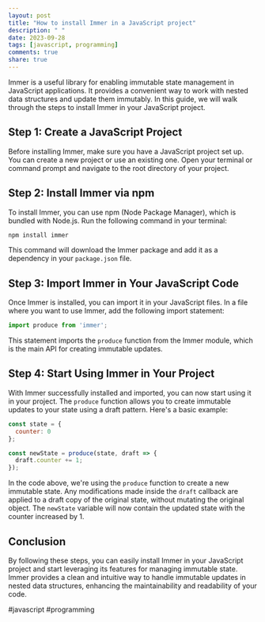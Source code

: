```yaml
---
layout: post
title: "How to install Immer in a JavaScript project"
description: " "
date: 2023-09-28
tags: [javascript, programming]
comments: true
share: true
---
```


Immer is a useful library for enabling immutable state management in JavaScript applications. It provides a convenient way to work with nested data structures and update them immutably. In this guide, we will walk through the steps to install Immer in your JavaScript project.

## Step 1: Create a JavaScript Project

Before installing Immer, make sure you have a JavaScript project set up. You can create a new project or use an existing one. Open your terminal or command prompt and navigate to the root directory of your project.

## Step 2: Install Immer via npm

To install Immer, you can use npm (Node Package Manager), which is bundled with Node.js. Run the following command in your terminal:

```bash
npm install immer
```

This command will download the Immer package and add it as a dependency in your `package.json` file.

## Step 3: Import Immer in Your JavaScript Code

Once Immer is installed, you can import it in your JavaScript files. In a file where you want to use Immer, add the following import statement:

```javascript
import produce from 'immer';
```

This statement imports the `produce` function from the Immer module, which is the main API for creating immutable updates.

## Step 4: Start Using Immer in Your Project

With Immer successfully installed and imported, you can now start using it in your project. The `produce` function allows you to create immutable updates to your state using a draft pattern. Here's a basic example:

```javascript
const state = {
  counter: 0
};

const newState = produce(state, draft => {
  draft.counter += 1;
});
```

In the code above, we're using the `produce` function to create a new immutable state. Any modifications made inside the `draft` callback are applied to a draft copy of the original state, without mutating the original object. The `newState` variable will now contain the updated state with the counter increased by 1.

## Conclusion

By following these steps, you can easily install Immer in your JavaScript project and start leveraging its features for managing immutable state. Immer provides a clean and intuitive way to handle immutable updates in nested data structures, enhancing the maintainability and readability of your code.

#javascript #programming